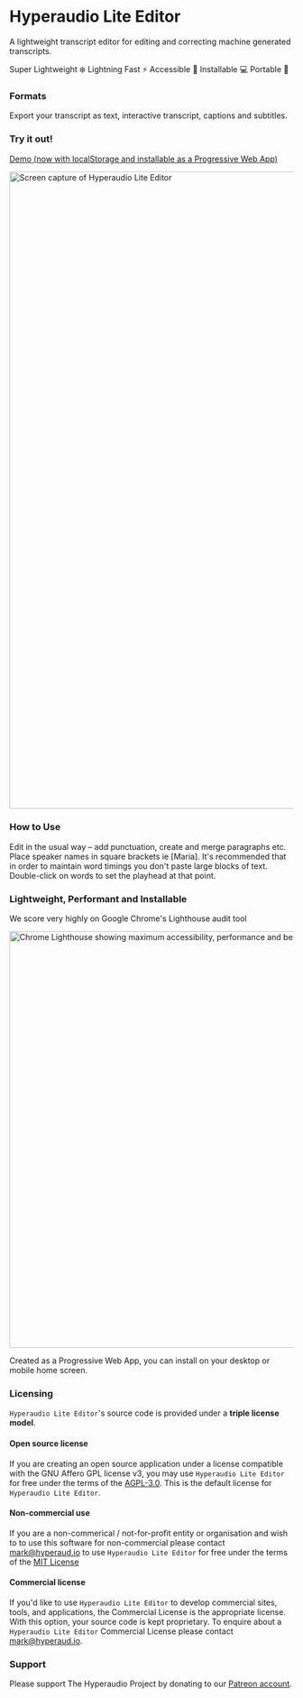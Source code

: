 
# Hyperaudio Lite Editor
A lightweight transcript editor for editing and correcting machine generated transcripts.

Super Lightweight :snowflake: 
Lightning Fast :zap: 
Accessible :couple_with_heart: 
Installable :computer: 
Portable :iphone: 

### Formats

Export your transcript as text, interactive transcript, captions and subtitles.

### Try it out!

[Demo (now with localStorage and installable as a Progressive Web App)](https://hyperaudio.github.io/hyperaudio-lite-editor/index.html)

[<img width="1130" alt="Screen capture of Hyperaudio Lite Editor" src="https://user-images.githubusercontent.com/208756/232547062-c118f610-8f22-4273-899a-f089604ac479.png">](https://hyperaudio.github.io/hyperaudio-lite-editor/index.html)


### How to Use

Edit in the usual way – add punctuation, create and merge paragraphs etc. Place speaker names in square brackets ie [Maria]. It's recommended that in order to maintain word timings you don't paste large blocks of text.  Double-click on words to set the playhead at that point.

### Lightweight, Performant and Installable

We score very highly on Google Chrome's Lighthouse audit tool

<img width="739" alt="Chrome Lighthouse showing maximum accessibility, performance and best practice scores" src="https://user-images.githubusercontent.com/208756/232544023-a3f29e3b-5238-4c06-8404-27ab008012a2.png">

Created as a Progressive Web App, you can install on your desktop or mobile home screen.


### Licensing

`Hyperaudio Lite Editor`'s source code is provided under a **triple license model**.

#### Open source license

If you are creating an open source application under a license compatible with the GNU Affero GPL license v3, you may use `Hyperaudio Lite Editor` for free under the terms of the [AGPL-3.0](./LICENSE). This is the default license for `Hyperaudio Lite Editor`.

#### Non-commercial use

If you are a non-commerical / not-for-profit entity or organisation and wish to to use this software for non-commercial please contact [mark@hyperaud.io](mailto:mark@hyperaud.io) to use `Hyperaudio Lite Editor` for free under the terms of the [MIT License](/.LICENSE-MIT)  

#### Commercial license

If you'd like to use `Hyperaudio Lite Editor` to develop commercial sites, tools, and applications, the Commercial License is the appropriate license. With this option, your source code is kept proprietary. To enquire about a `Hyperaudio Lite Editor` Commercial License please contact [mark@hyperaud.io](mailto:mark@hyperaud.io).

### Support

Please support The Hyperaudio Project by donating to our [Patreon account](https://patreon.com/hyperaudio). 
